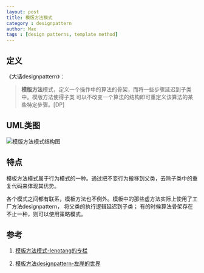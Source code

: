```yaml
---
layout: post
title: 模版方法模式
category : designpattern
author: Max
tags : [design patterns, template method]
---
```



## 定义

《大话designpattern》：

>**模版方法**模式，定义一个操作中的算法的骨架，而将一些步骤延迟到子类中。模版方法使得子类
>可以不改变一个算法的结构即可重定义该算法的某些特定步骤。[DP]

## UML类图

![模版方法模式结构图](http://p.blog.csdn.net/images/p_blog_csdn_net/lenotang/EntryImages/20080911/8c7d65ea9a3a41b7a2aa58eea79346d3.jpg)

## 特点

模板方法模式属于行为模式的一种。通过把不变行为搬移到父类，去除子类中的重复代码来体现其优势。

各个模式之间都有联系，模板方法也不例外。模板中的那些虚方法实际上使用了工厂方法designpattern，
将父类的执行逻辑延迟到子类；
有的时候算法骨架存在不止一种，则可以使用策略模式。

## 参考

1. [模板方法模式-lenotang的专栏](http://blog.csdn.net/lenotang/article/details/2911246)

2. [模板方法designpattern-左岸的世界](http://blog.sina.com.cn/s/blog_7001e3e30100ncs6.html)
